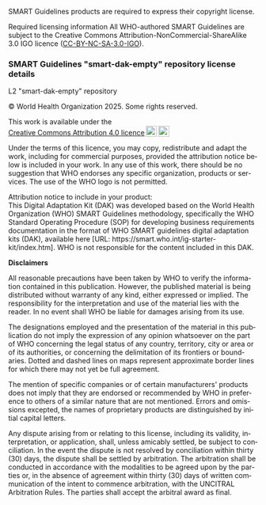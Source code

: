 <div xmlns="http://www.w3.org/1999/xhtml"
     xmlns:xsi="http://www.w3.org/2001/XMLSchema-instance"
     xsi:schemaLocation="http://hl7.org/fhir ../../src-generated/schemas/fhir-single.xsd"
     xmlns:xi="http://www.w3.org/2001/XInclude"
     lang="en">

<p>SMART Guidelines products are required to express their copyright license.</p>


<div class="info-box must">
  <span class="info-title">Required licensing information</span>
All WHO-authored SMART Guidelines are subject to the Creative Commons Attribution-NonCommercial-ShareAlike 3.0 IGO licence (<a href ="https://creativecommons.org/licenses/by-nc-sa/3.0/igo/">CC-BY-NC-SA-3.0-IGO</a>).
</div>


<h3>SMART Guidelines "smart-dak-empty" repository license details</h3>

<div class="info-box must">
  <span class="info-title">L2 "smart-dak-empty" repository</span>

<p> &copy; World Health Organization 2025. Some rights reserved.</p>

<p xmlns:cc="http://creativecommons.org/ns#" >This work is available under the <a href="https://creativecommons.org/licenses/by/4.0/?ref=chooser-v1" target="_blank" rel="license noopener noreferrer" style="display:inline-block;">Creative Commons Attribution 4.0 licence<img style="height:22px!important;margin-left:3px;vertical-align:text-bottom;" src="https://mirrors.creativecommons.org/presskit/icons/cc.svg?ref=chooser-v1" alt=""><img style="height:22px!important;margin-left:3px;vertical-align:text-bottom;" src="https://mirrors.creativecommons.org/presskit/icons/by.svg?ref=chooser-v1" alt=""></a></p>
<p>
Under the terms of this licence, you may copy, redistribute and adapt the work, including for commercial purposes, provided the attribution notice below is included in your work. In any use of this work, there should be no suggestion that WHO endorses any specific organization, products or services. The use of the WHO logo is not permitted.
</p>
<p>
Attribution notice to include in your product: <br>
This Digital Adaptation Kit (DAK) was developed based on the World Health Organization (WHO) SMART Guidelines methodology, specifically the WHO Standard Operating Procedure (SOP) for developing business requirements documentation in the format of WHO SMART guidelines digital adaptation kits (DAK), available here [URL: https://smart.who.int/ig-starter-kit/index.htm]. WHO is not responsible for the content included in this DAK.
</p>

<b>Disclaimers</b>

<p>
All reasonable precautions have been taken by WHO to verify the information contained in this publication. However, the published material is being distributed without warranty of any kind, either expressed or implied. The responsibility for the interpretation and use of the material lies with the reader. In no event shall WHO be liable for damages arising from its use.
</p>
<p>
The designations employed and the presentation of the material in this publication do not imply the expression of any opinion whatsoever on the part of WHO concerning the legal status of any country, territory, city or area or of its authorities, or concerning the delimitation of its frontiers or boundaries. Dotted and dashed lines on maps represent approximate border lines for which there may not yet be full agreement.
</p>
<p>
The mention of specific companies or of certain manufacturers&apos; products does not imply that they are endorsed or recommended by WHO in preference to others of a similar nature that are not mentioned. Errors and omissions excepted, the names of proprietary products are distinguished by initial capital letters.
</p>
<p>
Any dispute arising from or relating to this license, including its validity, interpretation, or application, shall, unless amicably settled, be subject to conciliation. In the event the dispute is not resolved by conciliation within thirty (30) days, the dispute shall be settled by arbitration. The arbitration shall be conducted in accordance with the modalities to be agreed upon by the parties or, in the absence of agreement within thirty (30) days of written communication of the intent to commence arbitration, with the UNCITRAL Arbitration Rules. The parties shall accept the arbitral award as final.

</p>
</div>
</div>
